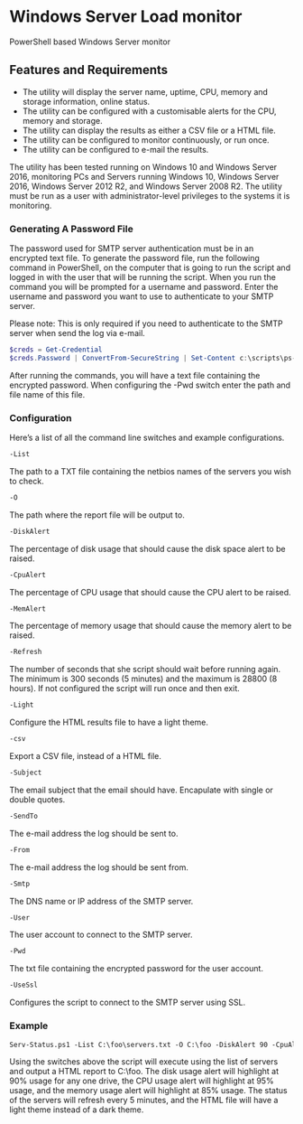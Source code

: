 # Windows Server Load monitor

PowerShell based Windows Server monitor

## Features and Requirements

* The utility will display the server name, uptime, CPU, memory and storage information, online status.
* The utility can be configured with a customisable alerts for the CPU, memory and storage.
* The utility can display the results as either a CSV file or a HTML file.
* The utility can be configured to monitor continuously, or run once.
* The utility can be configured to e-mail the results.

The utility has been tested running on Windows 10 and Windows Server 2016, monitoring PCs and Servers running Windows 10, Windows Server 2016, Windows Server 2012 R2, and Windows Server 2008 R2. The utility must be run as a user with administrator-level privileges to the systems it is monitoring.

### Generating A Password File

The password used for SMTP server authentication must be in an encrypted text file. To generate the password file, run the following command in PowerShell, on the computer that is going to run the script and logged in with the user that will be running the script. When you run the command you will be prompted for a username and password. Enter the username and password you want to use to authenticate to your SMTP server.

Please note: This is only required if you need to authenticate to the SMTP server when send the log via e-mail.

``` powershell
$creds = Get-Credential
$creds.Password | ConvertFrom-SecureString | Set-Content c:\scripts\ps-script-pwd.txt
```

After running the commands, you will have a text file containing the encrypted password. When configuring the -Pwd switch enter the path and file name of this file.

### Configuration

Here’s a list of all the command line switches and example configurations.

``` txt
-List
```

The path to a TXT file containing the netbios names of the servers you wish to check.

``` txt
-O
```

The path where the report file will be output to.

``` txt
-DiskAlert
```

The percentage of disk usage that should cause the disk space alert to be raised.

``` txt
-CpuAlert
```

The percentage of CPU usage that should cause the CPU alert to be raised.

``` txt
-MemAlert
```

The percentage of memory usage that should cause the memory alert to be raised.

``` txt
-Refresh
```

The number of seconds that she script should wait before running again. The minimum is 300 seconds (5 minutes) and the maximum is 28800 (8 hours). If not configured the script will run once and then exit.

``` txt
-Light
```

Configure the HTML results file to have a light theme.

``` txt
-csv
```

Export a CSV file, instead of a HTML file.

``` txt
-Subject
```

The email subject that the email should have. Encapulate with single or double quotes.

``` txt
-SendTo
```

The e-mail address the log should be sent to.

``` txt
-From
```

The e-mail address the log should be sent from.

``` txt
-Smtp
```

The DNS name or IP address of the SMTP server.

``` txt
-User
```

The user account to connect to the SMTP server.

``` txt
-Pwd
```

The txt file containing the encrypted password for the user account.

``` txt
-UseSsl
```

Configures the script to connect to the SMTP server using SSL.

### Example

``` txt
Serv-Status.ps1 -List C:\foo\servers.txt -O C:\foo -DiskAlert 90 -CpuAlert 96 -MemAlert 85 -Refresh 300 -Light
```

Using the switches above the script will execute using the list of servers and output a HTML report to C:\foo. The disk usage alert will highlight at 90% usage for any one drive, the CPU usage alert will highlight at 95% usage, and the memory usage alert will highlight at 85% usage. The status of the servers will refresh every 5 minutes, and the HTML file will have a light theme instead of a dark theme.
